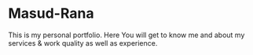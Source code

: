 # Masud-Rana
This is my personal portfolio. Here You will get to know me and about my services &amp; work quality as well as experience.
